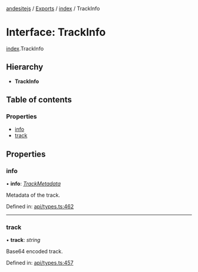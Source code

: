 [andesitejs](../README.md) / [Exports](../modules.md) / [index](../modules/index.md) / TrackInfo

# Interface: TrackInfo

[index](../modules/index.md).TrackInfo

## Hierarchy

* **TrackInfo**

## Table of contents

### Properties

- [info](index.trackinfo.md#info)
- [track](index.trackinfo.md#track)

## Properties

### info

• **info**: [*TrackMetadata*](api/types.trackmetadata.md)

Metadata of the track.

Defined in: [api/types.ts:462](https://github.com/Lavaclient/andesite/blob/7241e28/src/api/types.ts#L462)

___

### track

• **track**: *string*

Base64 encoded track.

Defined in: [api/types.ts:457](https://github.com/Lavaclient/andesite/blob/7241e28/src/api/types.ts#L457)
